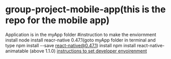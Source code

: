 # group-project-mobile-app(this is the repo for the mobile app)
Application is in the myApp folder
#instruction to make the enviornment 
install node
install reacr-native 0.47.1(goto myApp folder in terminal and type npm install --save react-native@0.47.1)
install npm install react-native-animatable (above 1.1.0) 
[instructions to set developer envoirenment](https://facebook.github.io/react-native/docs/getting-started.html)

